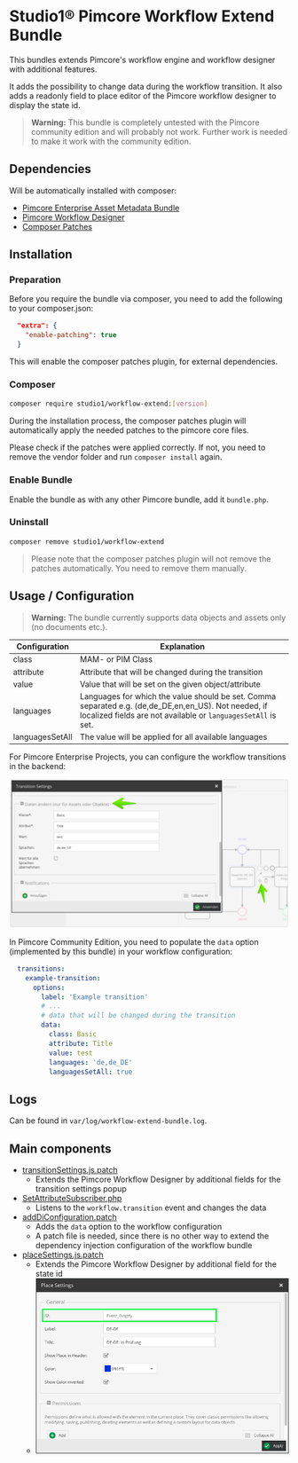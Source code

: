 # Studio1® Pimcore Workflow Extend Bundle

This bundles extends Pimcore's workflow engine and workflow designer with additional features. 

It adds the possibility to change data during the workflow transition.
It also adds a readonly field to place editor of the Pimcore workflow designer to display the state id. 

> **Warning:** This bundle is completely untested with the Pimcore community edition and will probably not work.
> Further work is needed to make it work with the community edition.

## Dependencies

Will be automatically installed with composer:

- [Pimcore Enterprise Asset Metadata Bundle](https://pimcore.com/docs/asset-metadata/current/)
- [Pimcore Workflow Designer](https://pimcore.com/docs/workflow-designer/current/)
- [Composer Patches](https://github.com/cweagans/composer-patches)

## Installation

### Preparation

Before you require the bundle via composer, you need to add the following to your composer.json:

```json
  "extra": {
    "enable-patching": true
  }
```

This will enable the composer patches plugin, for external dependencies.

### Composer

```bash
composer require studio1/workflow-extend:[version]
```

During the installation process, the composer patches plugin will automatically apply the 
needed patches to the pimcore core files.

Please check if the patches were applied correctly. If not, you need to remove the vendor folder and run `composer install` again.

### Enable Bundle

Enable the bundle as with any other Pimcore bundle, add it `bundle.php`.

### Uninstall

```bash
composer remove studio1/workflow-extend
```
> Please note that the composer patches plugin will not remove the patches automatically. You need to remove them manually.

## Usage / Configuration

> **Warning:** The bundle currently supports data objects and assets only (no documents etc.).

| Configuration   | Explanation                                                                                                                                                           |
|-----------------|-----------------------------------------------------------------------------------------------------------------------------------------------------------------------|
| class           | MAM- or PIM Class                                                                                                                                                     |
| attribute       | Attribute that will be changed during the transition                                                                                                                  |
| value           | Value that will be set on the given object/attribute                                                                                                                  |
| languages       | Languages for which the value should be set. Comma separated e.g. (de,de_DE,en,en_US). Not needed, if localized fields are not available or `languagesSetAll` is set. |
| languagesSetAll | The value will be applied for all available languages                                                                                                                 |

For Pimcore Enterprise Projects, you can configure the workflow transitions in the backend:

![Backend Configuration](docs/backend_configuration.png)

In Pimcore Community Edition, you need to populate the `data` option (implemented by this bundle) in your workflow
configuration:

```yaml
  transitions:
    example-transition:
      options:
        label: 'Example transition'
        # ...
        # data that will be changed during the transition
        data:
          class: Basic
          attribute: Title
          value: test
          languages: 'de,de_DE'
          languagesSetAll: true
```

## Logs

Can be found in `var/log/workflow-extend-bundle.log`.

## Main components

- [transitionSettings.js.patch](patches/transitionSettings.js.patch)
    - Extends the Pimcore Workflow Designer by additional fields for the transition settings popup
- [SetAttributeSubscriber.php](src/EventSubscriber/SetAttributeSubscriber.php)
    - Listens to the `workflow.transition` event and changes the data
- [addDiConfiguration.patch](patches/addDiConfiguration.patch)
    - Adds the `data` option to the workflow configuration
    - A patch file is needed, since there is no other way to extend the dependency injection configuration of the
      workflow bundle
- [placeSettings.js.patch](patches/placeSettings.js.patch)
    - Extends the Pimcore Workflow Designer by additional field for the state id
    - ![Backend Configuration](docs/place_settings.png)
